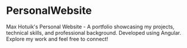 # PersonalWebsite
Max Hotuik's Personal Website - A portfolio showcasing my projects, technical skills, and professional background. Developed using Angular. Explore my work and feel free to connect!
